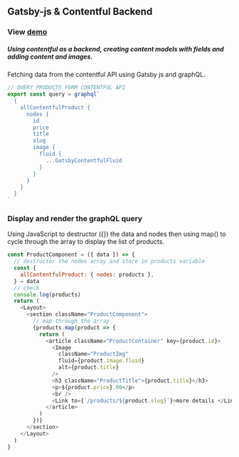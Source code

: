 ## Gatsby-js & Contentful Backend

### View [demo](https://gatsby-contentful-template.netlify.app/)

##### Using contentful as a backend, creating content models with fields and adding content and images.

Fetching data from the contentful API using Gatsby js and graphQL.

```javascript
// QUERY PRODUCTS FORM CONTENTFUL API
export const query = graphql`
  {
    allContentfulProduct {
      nodes {
        id
        price
        title
        slug
        image {
          fluid {
            ...GatsbyContentfulFluid
          }
        }
      }
    }
  }
`
```

### Display and render the graphQL query

Using JavaScript to destructor ({}) the data and nodes then using map() to cycle through the array to display the list of products.

```javascript
const ProductComponent = ({ data }) => {
  // destructor the nodes array and store in products variable
  const {
    allContentfulProduct: { nodes: products },
  } = data
  // check
  console.log(products)
  return (
    <Layout>
      <section className="ProductComponent">
        // map through the array
        {products.map(product => {
          return (
            <article className="ProductContainer" key={product.id}>
              <Image
                className="ProductImg"
                fluid={product.image.fluid}
                alt={product.title}
              />
              <h3 className="ProductTitle">{product.title}</h3>
              <p>${product.price}.00</p>
              <br />
              <Link to={`/products/${product.slug}`}>more details </Link>
            </article>
          )
        })}
      </section>
    </Layout>
  )
}
```
